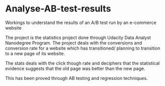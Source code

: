 # Analyse-AB-test-results
Workings to understand the results of an A/B test run by an e-commerce website

The project is the statistics project done through Udacity Data Analyst Nanodegree Program. 
The project deals with the conversions and conversion rate for a website which has transitioned/ planning to transition to a new page of its website. 

The stats deals with the click though rate and deciphers that the statistical evidence suggests that the old page was better than the new page. 

This has been proved through AB testing and regression techniques. 
